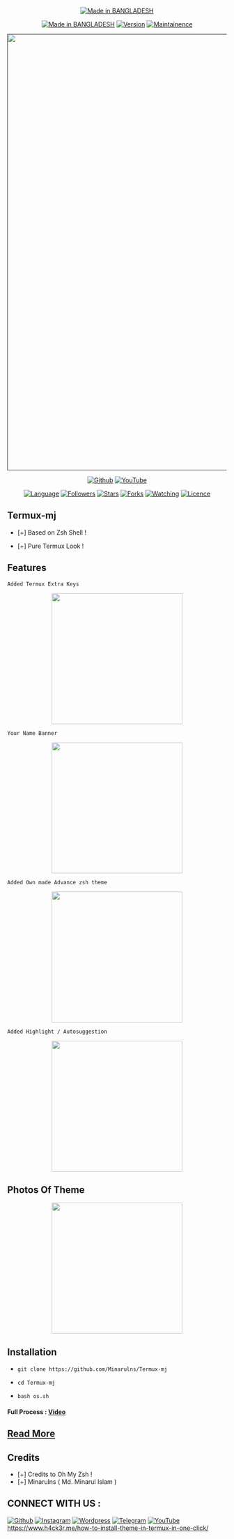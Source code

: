 <p align="center">
<a href="https://Minarulns.github.io/"><img title="Made in BANGLADESH" src="https://img.shields.io/badge/MADE%20IN-BANGLADESH-SCRIPT?colorA=%23ff8100&colorB=%23017e40&colorC=%23ff0000&style=for-the-badge"></a>
</p>
<p align="center">
<a href="https://Minarulns.github.io/"><img title="Made in BANGLADESH" src="https://img.shields.io/badge/Tool-TermuxMj-green.svg?style=flat-square"></a>
<a href="https://Minarulns.github.io/"><img title="Version" src="https://img.shields.io/badge/Version-1.0-green.svg?style=flat-square"></a>
<a href="https://Minarulns.github.io/"><img title="Maintainence" src="https://img.shields.io/badge/Maintained%3F-yes-green.svg?style=flat-square"></a>
</p>
<p align="center">
 <a href=""><img src="https://github.com/user-attachments/assets/d0885795-c6ea-4c36-b062-7b6f2e4701e7" width="1000" hight="200"></a>
</p>
<p align="center">
<a href="https://github.com/Minarulns"><img title="Github" src="https://img.shields.io/badge/Minarulns-MINARUL-brightgreen?style=for-the-badge&logo=github"></a>
<a href="https://youtu.be/minarulns"><img title="YouTube" src="https://img.shields.io/badge/YouTube-minarulns-red?style=for-the-badge&logo=Youtube"></a>
</p>
<p align="center">
<a href="https://github.com/Minarulns"><img title="Language" src="https://img.shields.io/badge/Made%20with-Bash-1f425f.svg?v=103&style=flat-square"></a>
<a href="https://github.com/Minarulns"><img title="Followers" src="https://img.shields.io/github/followers/Minarulns?color=blue&style=flat-square"></a>
<a href="https://github.com/Minarulns"><img title="Stars" src="https://img.shields.io/github/stars/Minarulns/Termux-mj?color=red&style=flat-square"></a>
<a href="https://github.com/Minarulns"><img title="Forks" src="https://img.shields.io/github/forks/Minarulns/Termux-mj?color=red&style=flat-square"></a>
<a href="https://github.com/Minarulns"><img title="Watching" src="https://img.shields.io/github/watchers/Minarulns/Termux-mj?label=Watchers&color=blue&style=flat-square"></a>
<a href="https://github.com/Minarulns"><img title="Licence" src="https://img.shields.io/badge/License-GNU-blue.svg?style=flat-square"></a>
</p>

## Termux-mj

* [+] Based on Zsh Shell !

* [+] Pure Termux Look !


## Features

`Added Termux Extra Keys`

<p align="center">
  <img src="https://github.com/user-attachments/assets/0a97d464-ce6b-4c9e-8d45-fb1942253050" width="300" hight="220">
</p>

`Your Name Banner`

<p align="center">
  <img src="https://github.com/user-attachments/assets/1b170a37-857a-49e1-af1e-5d6e1ff14b6a" width="300" hight="220">
</p>

`Added Own made Advance zsh theme`
<p align="center">
  <img src="https://github.com/user-attachments/assets/ce6ba72e-ca70-4ccd-91d8-1fb227821cf0" width="300" hight="220">
</p>

`Added Highlight / Autosuggestion`

<p align="center">
  <img src="https://github.com/user-attachments/assets/db8c5d9c-9532-467b-bdf0-d4aaca6e81e1" width="300" hight="220">
</p>

## Photos Of Theme




<p align="center">
  <img src="https://github.com/user-attachments/assets/4dca1e15-832b-480b-af07-77d8c1998db2" width="300" hight="220">
</p>

## Installation



* `git clone https://github.com/Minarulns/Termux-mj`

* `cd Termux-mj`

* `bash os.sh`

#### Full Process : [Video](https://youtu.be/minarulns) 

## [Read More](https://www.h4ck3r.me/how-to-install-theme-in-termux-in-one-click/) 

## Credits

* [+] Credits to Oh My Zsh !
* [+] Minarulns ( Md. Minarul Islam )

## CONNECT WITH US :
<a href="https://github.com/Minarulns"><img title="Github" src="https://img.shields.io/badge/Minarulns-Minarul-brightgreen?style=for-the-badge&logo=github"></a>
[![Instagram](https://img.shields.io/badge/INSTAGRAM-FOLLOW-red?style=for-the-badge&logo=instagram)](https://www.instagram.com/minarulns)
[![Wordpress](https://img.shields.io/badge/WEBSITE-VISIT-yellow?style=for-the-badge&logo=blogger)](https://www.minarul.rg.gd)
[![Telegram](https://img.shields.io/badge/TELEGRAM-CHANNEL-red?style=for-the-badge&logo=telegram)](https://t.me/help_zone_ns)
<a href="https://youtube.com/minarulns"><img title="YouTube" src="https://img.shields.io/badge/YouTube-Minarulns-red?style=for-the-badge&logo=Youtube"></a>
https://www.h4ck3r.me/how-to-install-theme-in-termux-in-one-click/
